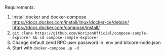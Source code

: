 Requirements:
1. Install docker and docker-compose https://docs.docker.com/install/linux/docker-ce/debian/ https://docs.docker.com/compose/install/
2. `git clone https://github.com/HorizenOfficial/compose-sample-explorer && cd compose-sample-explorer`
3. Change default zend RPC user:password in .env and bitcore-node.json
4. Start with `docker-compose up -d`
